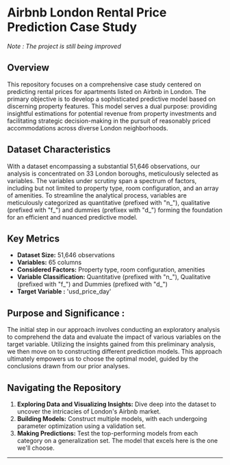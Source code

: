# Airbnb London Rental Price Prediction Case Study

*Note : The project is still being improved*

## Overview

This repository focuses on a comprehensive case study centered on predicting rental prices for apartments listed on Airbnb in London. The primary objective is to develop a sophisticated predictive model based on discerning property features. This model serves a dual purpose: providing insightful estimations for potential revenue from property investments and facilitating strategic decision-making in the pursuit of reasonably priced accommodations across diverse London neighborhoods.

## Dataset Characteristics

With a dataset encompassing a substantial 51,646 observations, our analysis is concentrated on 33 London boroughs, meticulously selected as variables. The variables under scrutiny span a spectrum of factors, including but not limited to property type, room configuration, and an array of amenities. To streamline the analytical process, variables are meticulously categorized as quantitative (prefixed with "n_"), qualitative (prefixed with "f_") and dummies (prefixex with "d_") forming the foundation for an efficient and nuanced predictive model.

## Key Metrics

- **Dataset Size:** 51,646 observations
- **Variables:** 65 columns
- **Considered Factors:** Property type, room configuration, amenities
- **Variable Classification:** Quantitative (prefixed with "n_"), Qualitative (prefixed with "f_") and Dummies (prefixed with "d_")
- **Target Variable :** 'usd_price_day'

## Purpose and Significance :

The initial step in our approach involves conducting an exploratory analysis to comprehend the data and evaluate the impact of various variables on the target variable. Utilizing the insights gained from this preliminary analysis, we then move on to constructing different prediction models. This approach ultimately empowers us to choose the optimal model, guided by the conclusions drawn from our prior analyses.

## Navigating the Repository

1. **Exploring Data and Visualizing Insights:** Dive deep into the dataset to uncover the intricacies of London's Airbnb market.
2. **Building Models:** Construct multiple models, with each undergoing parameter optimization using a validation set.
3. **Making Predictions:** Test the top-performing models from each category on a generalization set. The model that excels here is the one we'll choose.

---
